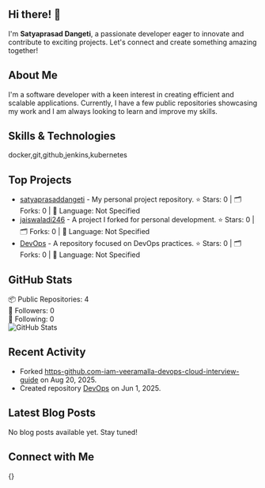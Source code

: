 ## Hi there! 👋

I'm **Satyaprasad Dangeti**, a passionate developer eager to innovate and contribute to exciting projects. Let's connect and create something amazing together!

## About Me

I'm a software developer with a keen interest in creating efficient and scalable applications. Currently, I have a few public repositories showcasing my work and I am always looking to learn and improve my skills.

## Skills & Technologies

docker,git,github,jenkins,kubernetes

## Top Projects

- [satyaprasaddangeti](https://github.com/satyaprasaddangeti/satyaprasaddangeti) - My personal project repository. 
  ⭐ Stars: 0 | 🗂️ Forks: 0 | 🔧 Language: Not Specified
- [jaiswaladi246](https://github.com/satyaprasaddangeti/jaiswaladi246) - A project I forked for personal development. 
  ⭐ Stars: 0 | 🗂️ Forks: 0 | 🔧 Language: Not Specified
- [DevOps](https://github.com/satyaprasaddangeti/DevOps) - A repository focused on DevOps practices. 
  ⭐ Stars: 0 | 🗂️ Forks: 0 | 🔧 Language: Not Specified

## GitHub Stats

📦 Public Repositories: 4  
👥 Followers: 0  
👤 Following: 0  
![GitHub Stats](https://github-readme-stats.vercel.app/api?username=satyaprasaddangeti&show_icons=true&theme=radical)

## Recent Activity

- Forked [https-github.com-iam-veeramalla-devops-cloud-interview-guide](https://github.com/satyaprasaddangeti/https-github.com-iam-veeramalla-devops-cloud-interview-guide) on Aug 20, 2025.  
- Created repository [DevOps](https://github.com/satyaprasaddangeti/DevOps) on Jun 1, 2025.

## Latest Blog Posts

No blog posts available yet. Stay tuned!

## Connect with Me

{}